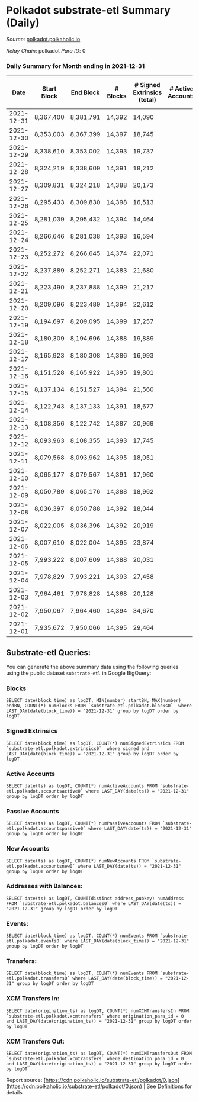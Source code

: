 # Polkadot substrate-etl Summary (Daily)

_Source_: [polkadot.polkaholic.io](https://polkadot.polkaholic.io)

*Relay Chain*: polkadot
*Para ID*: 0



### Daily Summary for Month ending in 2021-12-31


| Date | Start Block | End Block | # Blocks | # Signed Extrinsics (total) | # Active Accounts | # Passive | # New | # Addresses with Balances | # Events | # Transfers | # XCM Transfers In | # XCM Transfers Out | Issues | 
| ---- | ----------- | --------- | -------- | --------------------------- | ----------------- | --------- | ----- | ------------------------- | -------- | ----------- | ------------------ | ------------------- | ------ |
| 2021-12-31 | 8,367,400 | 8,381,791 | 14,392 | 14,090 |  |  |  | 830,186 | 257,676 | 14,448 ($190,341,453.02) |   |   |  |
| 2021-12-30 | 8,353,003 | 8,367,399 | 14,397 | 18,745 |  |  |  |  | 294,307 | 18,463 ($183,685,479.75) |   |   |  |
| 2021-12-29 | 8,338,610 | 8,353,002 | 14,393 | 19,737 |  |  |  |  | 307,727 | 20,434 ($127,912,881.84) |   |   |  |
| 2021-12-28 | 8,324,219 | 8,338,609 | 14,391 | 18,212 |  |  |  |  | 298,437 | 19,279 ($230,522,468.67) |   |   |  |
| 2021-12-27 | 8,309,831 | 8,324,218 | 14,388 | 20,173 |  |  |  |  | 315,907 | 20,601 ($215,808,671.05) |   |   |  |
| 2021-12-26 | 8,295,433 | 8,309,830 | 14,398 | 16,513 |  |  |  |  | 285,449 | 16,915 ($108,963,708.35) |   |   |  |
| 2021-12-25 | 8,281,039 | 8,295,432 | 14,394 | 14,464 |  |  |  |  | 269,050 | 14,745 ($128,947,785.55) |   |   |  |
| 2021-12-24 | 8,266,646 | 8,281,038 | 14,393 | 16,594 |  |  |  |  | 277,686 | 16,876 ($168,807,241.05) |   |   |  |
| 2021-12-23 | 8,252,272 | 8,266,645 | 14,374 | 22,071 |  |  |  |  | 334,794 | 22,758 ($278,830,759.57) |   |   |  |
| 2021-12-22 | 8,237,889 | 8,252,271 | 14,383 | 21,680 |  |  |  |  | 317,694 | 22,462 ($200,081,839.92) |   |   |  |
| 2021-12-21 | 8,223,490 | 8,237,888 | 14,399 | 21,217 |  |  |  |  | 321,800 | 21,716 ($222,237,162.86) |   |   |  |
| 2021-12-20 | 8,209,096 | 8,223,489 | 14,394 | 22,612 |  |  |  |  | 346,360 | 23,196 ($402,505,420.55) |   |   |  |
| 2021-12-19 | 8,194,697 | 8,209,095 | 14,399 | 17,257 |  |  |  |  | 281,813 | 17,508 ($206,485,598.78) |   |   |  |
| 2021-12-18 | 8,180,309 | 8,194,696 | 14,388 | 19,889 |  |  |  |  | 295,846 | 28,300 ($185,029,213.16) |   |   |  |
| 2021-12-17 | 8,165,923 | 8,180,308 | 14,386 | 16,993 |  |  |  |  | 235,783 | 34,348 ($348,924,506.95) |   |   |  |
| 2021-12-16 | 8,151,528 | 8,165,922 | 14,395 | 19,801 |  |  |  |  | 233,043 | 18,857 ($626,072,516.21) |   |   |  |
| 2021-12-15 | 8,137,134 | 8,151,527 | 14,394 | 21,560 |  |  |  |  | 256,461 | 21,943 ($339,778,367.19) |   |   |  |
| 2021-12-14 | 8,122,743 | 8,137,133 | 14,391 | 18,677 |  |  |  |  | 229,006 | 19,341 ($807,746,050.21) |   |   |  |
| 2021-12-13 | 8,108,356 | 8,122,742 | 14,387 | 20,969 |  |  |  |  | 255,332 | 19,279 ($449,225,380.93) |   |   |  |
| 2021-12-12 | 8,093,963 | 8,108,355 | 14,393 | 17,745 |  |  |  |  | 234,128 | 17,534 ($285,812,689.94) |   |   |  |
| 2021-12-11 | 8,079,568 | 8,093,962 | 14,395 | 18,051 |  |  |  |  | 240,664 | 17,796 ($210,626,238.92) |   |   |  |
| 2021-12-10 | 8,065,177 | 8,079,567 | 14,391 | 17,960 |  |  |  |  | 231,759 | 17,608 ($341,574,997.71) |   |   |  |
| 2021-12-09 | 8,050,789 | 8,065,176 | 14,388 | 18,962 |  |  |  |  | 244,469 | 18,585 ($347,098,872.86) |   |   |  |
| 2021-12-08 | 8,036,397 | 8,050,788 | 14,392 | 18,044 |  |  |  |  | 237,935 | 18,050 ($492,203,141.75) |   |   |  |
| 2021-12-07 | 8,022,005 | 8,036,396 | 14,392 | 20,919 |  |  |  |  | 267,465 | 20,954 ($440,887,020.10) |   |   |  |
| 2021-12-06 | 8,007,610 | 8,022,004 | 14,395 | 23,874 |  |  |  |  | 297,442 | 24,235 ($601,247,270.89) |   |   |  |
| 2021-12-05 | 7,993,222 | 8,007,609 | 14,388 | 20,031 |  |  |  |  | 255,141 | 20,405 ($412,817,178.57) |   |   |  |
| 2021-12-04 | 7,978,829 | 7,993,221 | 14,393 | 27,458 |  |  |  |  | 316,711 | 29,345 ($593,982,131.50) |   |   |  |
| 2021-12-03 | 7,964,461 | 7,978,828 | 14,368 | 20,128 |  |  |  |  | 268,973 | 19,588 ($482,003,907.51) |   |   |  |
| 2021-12-02 | 7,950,067 | 7,964,460 | 14,394 | 34,670 |  |  |  |  | 400,754 | 35,119 ($382,338,676.41) |   |   |  |
| 2021-12-01 | 7,935,672 | 7,950,066 | 14,395 | 29,464 |  |  |  |  | 342,184 | 30,929 ($782,079,719.25) |   |   |  |

## Substrate-etl Queries:
You can generate the above summary data using the following queries using the public dataset `substrate-etl` in Google BigQuery:


### Blocks
```
SELECT date(block_time) as logDT, MIN(number) startBN, MAX(number) endBN, COUNT(*) numBlocks FROM `substrate-etl.polkadot.blocks0`  where LAST_DAY(date(block_time)) = "2021-12-31" group by logDT order by logDT
```


### Signed Extrinsics
```
SELECT date(block_time) as logDT, COUNT(*) numSignedExtrinsics FROM `substrate-etl.polkadot.extrinsics0`  where signed and LAST_DAY(date(block_time)) = "2021-12-31" group by logDT order by logDT
```


### Active Accounts
```
SELECT date(ts) as logDT, COUNT(*) numActiveAccounts FROM `substrate-etl.polkadot.accountsactive0` where LAST_DAY(date(ts)) = "2021-12-31" group by logDT order by logDT
```


### Passive Accounts
```
SELECT date(ts) as logDT, COUNT(*) numPassiveAccounts FROM `substrate-etl.polkadot.accountspassive0` where LAST_DAY(date(ts)) = "2021-12-31" group by logDT order by logDT
```


### New Accounts
```
SELECT date(ts) as logDT, COUNT(*) numNewAccounts FROM `substrate-etl.polkadot.accountsnew0` where LAST_DAY(date(ts)) = "2021-12-31" group by logDT order by logDT
```


### Addresses with Balances:
```
SELECT date(ts) as logDT, COUNT(distinct address_pubkey) numAddress FROM `substrate-etl.polkadot.balances0` where LAST_DAY(date(ts)) = "2021-12-31" group by logDT order by logDT
```


### Events:
```
SELECT date(block_time) as logDT, COUNT(*) numEvents FROM `substrate-etl.polkadot.events0` where LAST_DAY(date(block_time)) = "2021-12-31" group by logDT order by logDT
```


### Transfers:
```
SELECT date(block_time) as logDT, COUNT(*) numEvents FROM `substrate-etl.polkadot.transfers0` where LAST_DAY(date(block_time)) = "2021-12-31" group by logDT order by logDT
```


### XCM Transfers In:
```
SELECT date(origination_ts) as logDT, COUNT(*) numXCMTransfersIn FROM `substrate-etl.polkadot.xcmtransfers` where origination_para_id = 0 and LAST_DAY(date(origination_ts)) = "2021-12-31" group by logDT order by logDT
```


### XCM Transfers Out:
```
SELECT date(origination_ts) as logDT, COUNT(*) numXCMTransfersOut FROM `substrate-etl.polkadot.xcmtransfers` where destination_para_id = 0 and LAST_DAY(date(origination_ts)) = "2021-12-31" group by logDT order by logDT
```



Report source: [https://cdn.polkaholic.io/substrate-etl/polkadot/0.json](https://cdn.polkaholic.io/substrate-etl/polkadot/0.json) | See [Definitions](/DEFINITIONS.md) for details
